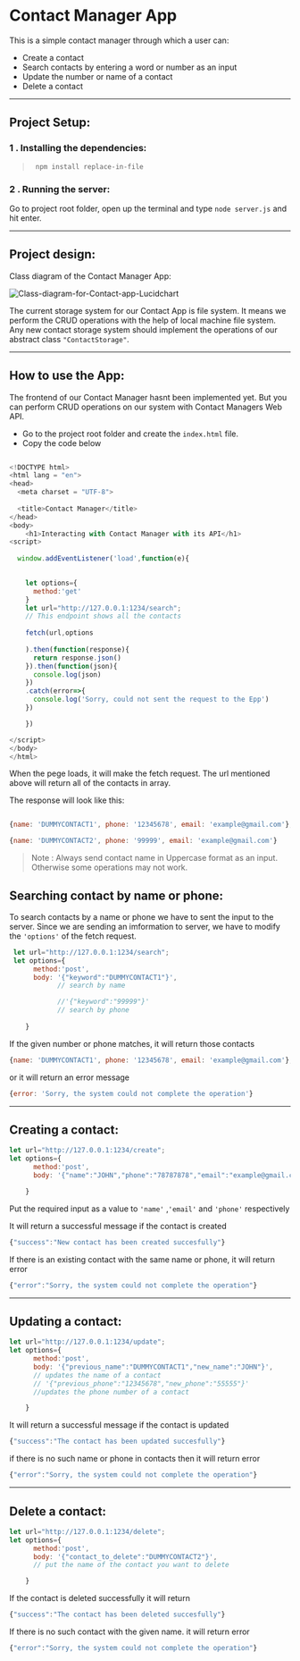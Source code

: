 # **Contact Manager App**

<P>This is a simple contact manager through which a user can: 

* Create a contact
* Search contacts by entering a word or number as an input 
* Update the number or name of a contact
* Delete a contact 

_____

 ## **Project Setup:**


### 1 . Installing the dependencies:

   > ` npm install replace-in-file`

   
### 2 . Running the server:
    
Go to project root folder, open up the terminal and type `node server.js` and hit enter.
___


## **Project design:**
 
 Class diagram of the Contact Manager App:

 ![Class-diagram-for-Contact-app-Lucidchart](https://user-images.githubusercontent.com/69518859/175786691-15ccec74-083b-4e5e-9e3f-4c6b5ff82051.png)


The current storage system for our Contact App is file system. It means we perform the CRUD operations with the help of local machine file system.
Any new contact storage system should implement the operations of our abstract class `"ContactStorage"`.

_____

## **How to use the App:**

The frontend of our Contact Manager hasnt been implemented yet. But you can perform CRUD operations on our system with Contact Managers Web API.

* Go to the project root folder and create the `index.html` file.
* Copy the code below

```javascript

<!DOCTYPE html>
<html lang = "en">
<head>
  <meta charset = "UTF-8">
  
  <title>Contact Manager</title>
</head>
<body>
    <h1>Interacting with Contact Manager with its API</h1>
<script>
 
  window.addEventListener('load',function(e){

    
    let options={
      method:'get'
    }
    let url="http://127.0.0.1:1234/search";
    // This endpoint shows all the contacts
    
    fetch(url,options
     
    ).then(function(response){
      return response.json()
    }).then(function(json){
      console.log(json)
    })
    .catch(error=>{
      console.log('Sorry, could not sent the request to the Epp')
    })

    })

</script>
</body>
</html>
```

When the pege loads, it will make the fetch request. The url mentioned above will return all of the contacts in array.

The response will look like this:
```javascript

{name: 'DUMMYCONTACT1', phone: '12345678', email: 'example@gmail.com'},

{name: 'DUMMYCONTACT2', phone: '99999', email: 'example@gmail.com'}

```
 > Note : Always send contact name in Uppercase format as an input. Otherwise some operations may not work.


 

## **Searching contact by name or phone:**

To search contacts by a name or phone we have to  sent the input to the server.
Since we are sending an imformation to server, we have to modify the `'options'` of the fetch request.

```javascript
 let url="http://127.0.0.1:1234/search";
 let options={
      method:'post',
      body: '{"keyword":"DUMMYCONTACT1"}',
            // search by name

            //'{"keyword":"99999"}'
            // search by phone
      
    }
```

If the given number or phone matches, it will return those contacts

```javascript
{name: 'DUMMYCONTACT1', phone: '12345678', email: 'example@gmail.com'},

```
or it will return an error message
```javascript
{error: 'Sorry, the system could not complete the operation'}
```
_____

## **Creating a contact:**

```javascript
let url="http://127.0.0.1:1234/create";
let options={
      method:'post',
      body: '{"name":"JOHN","phone":"78787878","email":"example@gmail.com"}',

    }

```
Put the required input as a value to `'name'` ,`'email'` and `'phone'` respectively

It will return a successful message if the contact is created

```javascript
{"success":"New contact has been created succesfully"}
```

If there is an existing contact with the same name or phone, it will return error
```javascript
{"error":"Sorry, the system could not complete the operation"}
```
______
## **Updating a contact:**

```javascript
let url="http://127.0.0.1:1234/update";
let options={
      method:'post',
      body: '{"previous_name":"DUMMYCONTACT1","new_name":"JOHN"}',
      // updates the name of a contact 
      // '{"previous_phone":"12345678","new_phone":"55555"}'
      //updates the phone number of a contact

    }

```

It will return a successful message if the contact is updated

```javascript
{"success":"The contact has been updated succesfully"}
```
if there is no such name or phone in contacts then
it will return error

```javascript
{"error":"Sorry, the system could not complete the operation"}
```
____

## **Delete a contact:**

```javascript
let url="http://127.0.0.1:1234/delete";
let options={
      method:'post',
      body: '{"contact_to_delete":"DUMMYCONTACT2"}',
      // put the name of the contact you want to delete

    }

```
If the contact is deleted successfully it will return
```javascript
{"success":"The contact has been deleted succesfully"}
```
If there is no such contact with the given name. it will return error

```javascript
{"error":"Sorry, the system could not complete the operation"}
```










 








